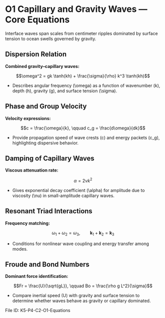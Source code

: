 # O1 Capillary and Gravity Waves — Core Equations

Interface waves span scales from centimeter ripples dominated by surface tension to ocean swells governed by gravity.

## Dispersion Relation
**Combined gravity–capillary waves:**

$$\omega^2 = gk \tanh(kh) + \frac{\sigma}{\rho} k^3 \tanh(kh)$$

- Describes angular frequency \(\omega\) as a function of wavenumber \(k\), depth \(h\), gravity \(g\), and surface tension \(\sigma\).

## Phase and Group Velocity
**Velocity expressions:**

$$c = \frac{\omega}{k}, \qquad c_g = \frac{d\omega}{dk}$$

- Provide propagation speed of wave crests \(c\) and energy packets \(c_g\), highlighting dispersive behavior.

## Damping of Capillary Waves
**Viscous attenuation rate:**

$$\alpha = 2 \nu k^2$$

- Gives exponential decay coefficient \(\alpha\) for amplitude due to viscosity \(\nu\) in small-amplitude capillary waves.

## Resonant Triad Interactions
**Frequency matching:**

$$\omega_1 + \omega_2 = \omega_3, \qquad \mathbf{k}_1 + \mathbf{k}_2 = \mathbf{k}_3$$

- Conditions for nonlinear wave coupling and energy transfer among modes.

## Froude and Bond Numbers
**Dominant force identification:**

$$Fr = \frac{U}{\sqrt{gL}}, \qquad Bo = \frac{\rho g L^2}{\sigma}$$

- Compare inertial speed \(U\) with gravity and surface tension to determine whether waves behave as gravity or capillary dominated.

File ID: K5-P4-C2-O1-Equations
